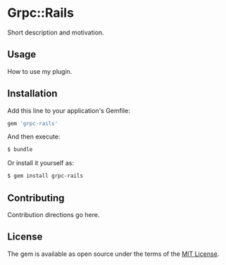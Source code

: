# Grpc::Rails
Short description and motivation.

## Usage
How to use my plugin.

## Installation
Add this line to your application's Gemfile:

```ruby
gem 'grpc-rails'
```

And then execute:
```bash
$ bundle
```

Or install it yourself as:
```bash
$ gem install grpc-rails
```

## Contributing
Contribution directions go here.

## License
The gem is available as open source under the terms of the [MIT License](https://opensource.org/licenses/MIT).
